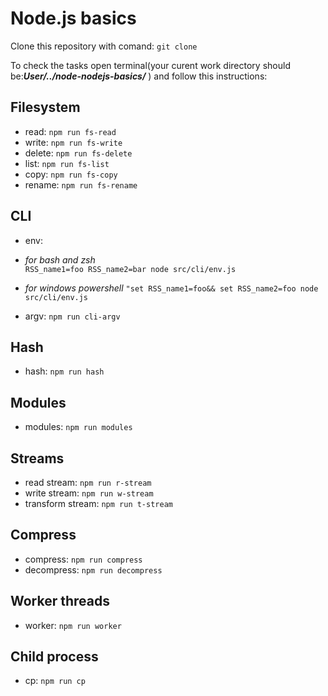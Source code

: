 
# Node.js basics 

Clone this repository with comand:
`git clone`

To check the tasks open terminal(your curent work directory should be:***User/../node-nodejs-basics/***  ) and follow this instructions:
 
## Filesystem

- read: `npm run fs-read`
- write: `npm run fs-write`
- delete: `npm run fs-delete`
- list: `npm run fs-list`
- copy: `npm run fs-copy`
- rename:  `npm run fs-rename`

## CLI

- env: 
- *for bash and zsh*   
`RSS_name1=foo RSS_name2=bar node src/cli/env.js`
- *for windows powershell*
`"set RSS_name1=foo&& set RSS_name2=foo node src/cli/env.js`

- argv: `npm run cli-argv`
## Hash

- hash: `npm run hash`

## Modules

- modules: `npm run modules`

## Streams

- read stream: `npm run r-stream`
- write stream: `npm run w-stream`
- transform stream: `npm run t-stream`

## Compress

- compress: `npm run compress`
- decompress: `npm run decompress`

## Worker threads

- worker: `npm run worker`

## Child process

- cp: `npm run cp`

